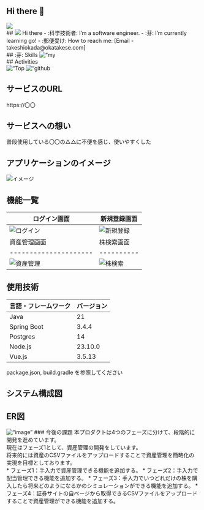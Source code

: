 ## Hi there 👋

<!-- 1. GitHub usernameを変更 -->
<div align=“right”>
  <img src=“https://komarev.com/ghpvc/?username=Cozy-Life” />
</div>
<!-- 2. プロフィールや連絡先を変更 -->
## <img src=“https://media.giphy.com/media/hvRJCLFzcasrR4ia7z/giphy.gif” width=“28"> Hi there
- :科学技術者: I’m a software engineer.
- :芽: I’m currently learning go!
- :郵便受け: How to reach me: [Email - takeshiokada@okatakese.com]
<br>
<!-- 3. 好きな技術スタックに変更 -->
<!-- ライトモート：theme=light, ダークモート：theme=dark -->
<!-- アイコンの選択肢一覧：https://arc.net/l/quote/zizyykfh -->
## :芽: Skills
<img alt=“my skills” src=“https://skillicons.dev/icons?theme=dark&perline=7&i=html,css,js,ts,vue,react,angular,java,vscode,eclipse,docker,git,github,aws,gcp” />
<br>
<!-- 4. GitHub usernameを変更, 2箇所 -->
<!-- ライトモート：theme=light, ダークモート：theme=vue-dark  -->
## Activities
<div align=“left”>
  <img alt=“Top Langs” height=“170px” src=“https://github-readme-stats.vercel.app/api?username=Cozy-Life&theme=vue-dark&layout=compact” />
  <img alt=“github stats” height=“170px” src=“https://github-readme-stats.vercel.app/api/top-langs/?username=Cozy-Life&theme=vue-dark&layout=compact” />
</div>
<!--
This repository is a :ピカピカ: _special_ :ピカピカ: repository because its `README.md` (this file) appears on your GitHub profile.
Here are some ideas to get you started:
- :望遠鏡: I’m currently working on ...
- :芽: I’m currently learning ...
- :バニーガールズ: I’m looking to collaborate on ...
- :考え中: I’m looking for help with ...
- :入力中アイコン: Ask me about ...
- :郵便受け: How to reach me: ...
- :スマイル: Pronouns: ...
- :いなずま: Fun fact: ...
-->

## サービスのURL
https://〇〇
<!-- プロジェクトについて -->
## サービスへの想い
普段使用している〇〇の△△に不便を感じ、使いやすくした
## アプリケーションのイメージ
![イメージ](docs/gif/operation.gif)
## 機能一覧
| ログイン画面  | 新規登録画面 |
| --------------------- | ---------- |
| ![ログイン](docs/img/login.png)                 | ![新規登録](docs/img/new.png)         |
| 資産管理画面  | 株検索画面 |
| --------------------- | ---------- |
| ![資産管理](docs/img/assets.png)                 | ![株検索](docs/img/search.png)         |
## 使用技術
<!-- 言語、フレームワーク、ミドルウェア、インフラの一覧とバージョンを記載 -->
| 言語・フレームワーク  | バージョン |
| --------------------- | ---------- |
| Java                  | 21         |
| Spring Boot           | 3.4.4      |
| Postgres              | 14         |
| Node.js               | 23.10.0    |
| Vue.js                | 3.5.13     |
package.json, build.gradle を参照してください
## システム構成図
## ER図
<img width=“627” alt=“image” src=“https://github.com/user-attachments/assets/3927e7ac-ab10-48e4-9825-1db8a62d91fb” />
### 今後の課題
本プロダクトは4つのフェーズに分けて、段階的に開発を進めています。<br />
現在はフェーズ1として、資産管理の開発をしています。<br />
将来的には資産のCSVファイルをアップロードすることで資産管理を簡略化の実現を目標としております。<br />
* フェーズ1：手入力で資産管理できる機能を追加する。
* フェーズ2：手入力で配当管理できる機能を追加する。
* フェーズ3：手入力でいつどれだけの株を購入したら将来どのようになるかのシミュレーションができる機能を追加する。
* フェーズ4：証券サイトの自ページから取得できるCSVファイルをアップロードすることで資産管理ができる機能を追加する。
